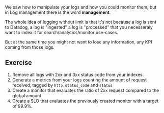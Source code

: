 We saw how to manipulate your logs and how you could monitor them, but in Log management there is the word **management**.

The whole idea of logging without limit is that it's not because a log is sent to Datadog, a log is "ingested" a log is "processed" that you necesseraly want to index it for search/analytics/monitor use-cases.

But at the same time you might not want to lose any information, any KPI coming from those logs.

## Exercise

1. Remove all logs with 2xx and 3xx status code from your indexes.
2. Generate a metrics from your logs counting the amount of request received, tagged by `http.status_code` and `status`
3. Create a monitor that evaluates the ratio of 2xx request compared to the global amount.
4. Create a SLO that evaluates the previously created monitor with a target of 99.9%.

